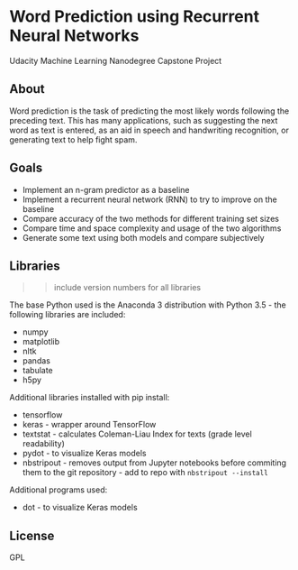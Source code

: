 
# Word Prediction using Recurrent Neural Networks

Udacity Machine Learning Nanodegree Capstone Project


## About

Word prediction is the task of predicting the most likely words following the
preceding text. This has many applications, such as suggesting the next word as
text is entered, as an aid in speech and handwriting recognition, or generating
text to help fight spam.


## Goals

* Implement an n-gram predictor as a baseline
* Implement a recurrent neural network (RNN) to try to improve on the baseline
* Compare accuracy of the two methods for different training set sizes
* Compare time and space complexity and usage of the two algorithms
* Generate some text using both models and compare subjectively


## Libraries

>>include version numbers for all libraries

The base Python used is the Anaconda 3 distribution with Python 3.5 - the following libraries are included:

- numpy
- matplotlib
- nltk
- pandas
- tabulate
- h5py

Additional libraries installed with pip install:

- tensorflow
- keras - wrapper around TensorFlow
- textstat - calculates Coleman-Liau Index for texts (grade level readability)
- pydot - to visualize Keras models
- nbstripout - removes output from Jupyter notebooks before commiting them to the git repository - add to repo with `nbstripout --install`

Additional programs used:

- dot - to visualize Keras models


## License

GPL
